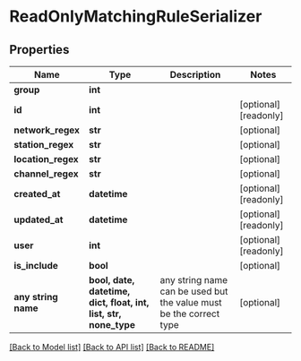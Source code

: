 # ReadOnlyMatchingRuleSerializer


## Properties
Name | Type | Description | Notes
------------ | ------------- | ------------- | -------------
**group** | **int** |  | 
**id** | **int** |  | [optional] [readonly] 
**network_regex** | **str** |  | [optional] 
**station_regex** | **str** |  | [optional] 
**location_regex** | **str** |  | [optional] 
**channel_regex** | **str** |  | [optional] 
**created_at** | **datetime** |  | [optional] [readonly] 
**updated_at** | **datetime** |  | [optional] [readonly] 
**user** | **int** |  | [optional] [readonly] 
**is_include** | **bool** |  | [optional] 
**any string name** | **bool, date, datetime, dict, float, int, list, str, none_type** | any string name can be used but the value must be the correct type | [optional]

[[Back to Model list]](../README.md#documentation-for-models) [[Back to API list]](../README.md#documentation-for-api-endpoints) [[Back to README]](../README.md)


